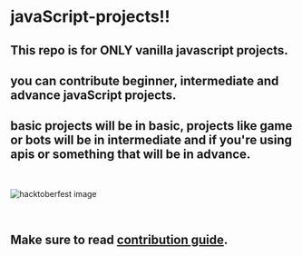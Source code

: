 # javaScript-projects!!


## This repo is for ONLY vanilla javascript projects.

## you can contribute beginner, intermediate and advance javaScript projects.

## basic projects will be in basic, projects like game or bots will be in intermediate and if you're using apis or something that will be in advance.

<br>

![hacktoberfest image](./hacktoberfest.png)

<br>

## Make sure to read [contribution guide](./CONTRIBUTING.md).
